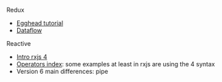 Redux
- [Egghead tutorial](https://egghead.io/courses/getting-started-with-redux)
- [Dataflow](https://redux.js.org/basics/dataflow)

Reactive
- [Intro rxjs 4](https://github.com/Reactive-Extensions/RxJS/blob/master/doc/gettingstarted/creating.md)
- [Operators index](http://reactivex.io/documentation/operators.html): some examples at least in rxjs are using the 4 syntax
- Version 6 main differences: pipe
